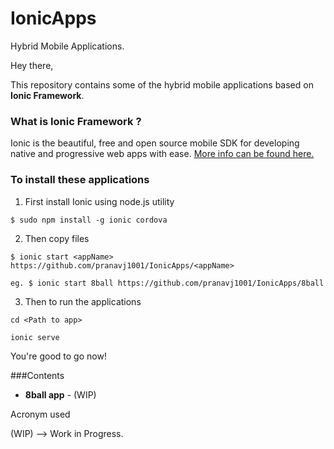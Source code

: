 # IonicApps
Hybrid Mobile Applications.

Hey there,

This repository contains some of the hybrid mobile applications based on **Ionic Framework**.

### What is Ionic Framework ?
Ionic is the beautiful, free and open source mobile SDK for developing native and progressive web apps with ease.
[More info can be found here.](https://ionicframework.com/)

### To install these applications

1. First install Ionic using node.js utility

  ``` $ sudo npm install -g ionic cordova ```

2. Then copy files

  ```$ ionic start <appName> https://github.com/pranavj1001/IonicApps/<appName>```

  ```eg. $ ionic start 8ball https://github.com/pranavj1001/IonicApps/8ball```

3. Then to run the applications

  ```cd <Path to app>```

  ```ionic serve```
  
You're good to go now!

###Contents

* **8ball app** - (WIP)



Acronym used

(WIP) --> Work in Progress.

